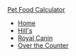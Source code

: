 
<html lang="en">
<head>
    <title>Pet Food Calculator</title>
    <meta charset="UTF-8">
    <meta name="viewport" content="width=device-width, initial-scale=1.0">
    <link rel="stylesheet" href="https://maxcdn.bootstrapcdn.com/bootstrap/3.3.7/css/bootstrap.min.css">
    

</head>

<body>
    <!-- menu bar -->
    <nav class="navbar navbar-inverse navbar-fixed">
        <div class="container">
        <div class="navbar-header">
            <a class="navbar-brand" href="home.html">Pet Food Calculator</a>
        </div>
        <ul class="nav navbar-nav">
            <li><a class="active" href="home.html">Home</a></li>
            <li><a href="hills.html">Hill's</a></li>
            <li><a href="rc.html">Royal Canin</a></li>
            <li><a href="otc.html">Over the Counter</a></li>
        </ul>
    </div>
    </nav>


</body>

</html>


